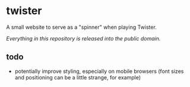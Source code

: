 twister
=======

A small website to serve as a "spinner" when playing Twister.

*Everything in this repository is released into the public
domain.*

todo
----
* potentially improve styling, especially on mobile browsers (font sizes and
  positioning can be a little strange, for example)
